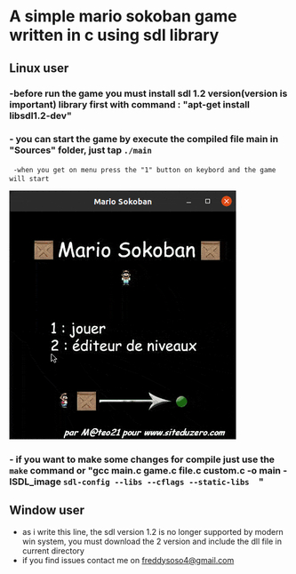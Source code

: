 # A simple mario sokoban game written in c using sdl library
## Linux user 
###   -before run the game you must install sdl 1.2 version(version is important)  library first with command : "apt-get install libsdl1.2-dev"
###   - you can start the game by execute the  compiled file main in "Sources" folder, just tap `./main`
     -when you get on menu press the "1" button on keybord and the game will start
   
  ![video game demo](images/demo.gif)



###   - if you want to make some changes for compile just use the `make` command or  "gcc main.c game.c file.c custom.c  -o main -lSDL_image   `sdl-config --libs --cflags --static-libs  `"
## Window user
- as i write this line, the sdl version 1.2 is no longer supported by modern win system, you must download the 2 version and include the dll file in current directory
- if you find issues contact me on freddysoso4@gmail.com 

